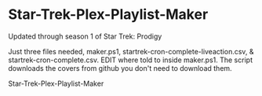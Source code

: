 # Star-Trek-Plex-Playlist-Maker

Updated through season 1 of Star Trek: Prodigy 

Just three files needed, maker.ps1, startrek-cron-complete-liveaction.csv, & startrek-cron-complete.csv.  EDIT where told to inside maker.ps1.  The script downloads the covers from github you don't need to download them.

Star-Trek-Plex-Playlist-Maker
